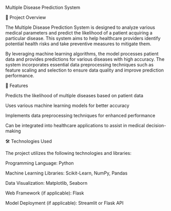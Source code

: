Multiple Disease Prediction System

🚀 Project Overview

The Multiple Disease Prediction System is designed to analyze various medical parameters and predict the likelihood of a patient acquiring a particular disease. This system aims to help healthcare providers identify potential health risks and take preventive measures to mitigate them.

By leveraging machine learning algorithms, the model processes patient data and provides predictions for various diseases with high accuracy. The system incorporates essential data preprocessing techniques such as feature scaling and selection to ensure data quality and improve prediction performance.

🎯 Features

Predicts the likelihood of multiple diseases based on patient data

Uses various machine learning models for better accuracy

Implements data preprocessing techniques for enhanced performance

Can be integrated into healthcare applications to assist in medical decision-making

🛠️ Technologies Used

The project utilizes the following technologies and libraries:

Programming Language: Python

Machine Learning Libraries: Scikit-Learn, NumPy, Pandas

Data Visualization: Matplotlib, Seaborn

Web Framework (if applicable): Flask

Model Deployment (if applicable): Streamlit or Flask API

